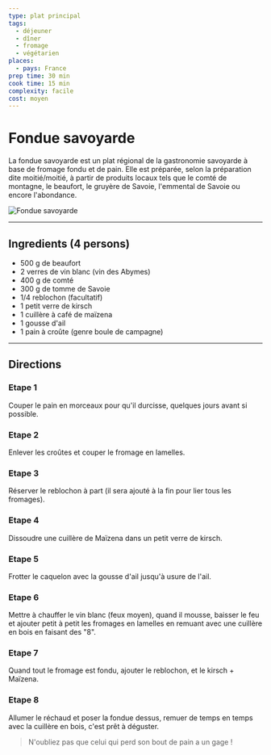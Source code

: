 ```yaml
---
type: plat principal
tags:
  - déjeuner
  - dîner
  - fromage
  - végétarien
places:
  - pays: France
prep time: 30 min
cook time: 15 min
complexity: facile
cost: moyen
---
```


# Fondue savoyarde

La fondue savoyarde est un plat régional de la gastronomie savoyarde à base de fromage fondu et de pain. Elle est préparée, selon la préparation dite moitié/moitié, à partir de produits locaux tels que le comté de montagne, le beaufort, le gruyère de Savoie, l'emmental de Savoie ou encore l'abondance.

![Fondue savoyarde](https://bdav24.github.io/recipes/img/france/fondue-savoyarde.jpg)

---

## Ingredients (4 persons)

- 500 g de beaufort
- 2 verres de vin blanc (vin des Abymes)
- 400 g de comté
- 300 g de tomme de Savoie
- 1/4 reblochon (facultatif)
- 1 petit verre de kirsch
- 1 cuillère à café de maïzena
- 1 gousse d'ail
- 1 pain à croûte (genre boule de campagne)

---

## Directions

### Etape 1

Couper le pain en morceaux pour qu'il durcisse, quelques jours avant si possible.

### Etape 2

Enlever les croûtes et couper le fromage en lamelles.

### Etape 3

Réserver le reblochon à part (il sera ajouté à la fin pour lier tous les fromages).

### Etape 4

Dissoudre une cuillère de Maïzena dans un petit verre de kirsch.

### Etape 5

Frotter le caquelon avec la gousse d'ail jusqu'à usure de l'ail.

### Etape 6

Mettre à chauffer le vin blanc (feux moyen), quand il mousse, baisser le feu et ajouter petit à petit les fromages en lamelles en remuant avec une cuillère en bois en faisant des "8".

### Etape 7

Quand tout le fromage est fondu, ajouter le reblochon, et le kirsch + Maïzena.

### Etape 8

Allumer le réchaud et poser la fondue dessus, remuer de temps en temps avec la cuillère en bois, c'est prêt à déguster.

> N'oubliez pas que celui qui perd son bout de pain a un gage !

